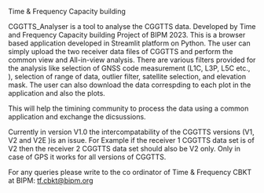 Time & Frequency Capacity building

CGGTTS_Analyser is a tool to analyse the CGGTTS data. Developed by Time and Frequency Capacity building Project of BIPM 2023. 
This is a browser based application developed in Streamlit platform on Python. The user can simply upload the two receiver data files of CGGTTS and perform the common view and All-in-view analysis. 
There are various filters provided for the analysis like selection of GNSS code measurement (L1C, L3P, L5C etc., ), selection of range of data, outlier filter, satellite selection, and elevation mask. 
The user can also download the data correspding to each plot in the application and also the plots. 

This will help the timining community to process the data using a common application and exchange the dicsussions. 

Currently in version V1.0 the intercompatability of the CGGTTS versions (V1, V2 and V2E )is an issue. 
For Example if the receiver 1 CGGTTS data set is of V2 then the receiver 2 CGGTTS data set should also be V2 only. 
Only in case of GPS it works for all versions of CGGTTS. 

For any queries please write to the co ordinator of Time & Frequency CBKT at BIPM: tf.cbkt@bipm.org

